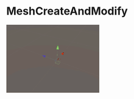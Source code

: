 # MeshCreateAndModify
![image](https://github.com/MashiroShina/MeshCreateAndModify/blob/master/create2.gif)
